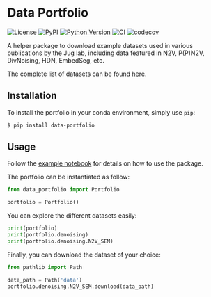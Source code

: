 # Data Portfolio

[![License](https://img.shields.io/pypi/l/data-portfolio.svg?color=green)](https://github.com/jdeschamps/data-portfolio/raw/main/LICENSE)
[![PyPI](https://img.shields.io/pypi/v/data-portfolio.svg?color=green)](https://pypi.org/project/data-portfolio)
[![Python Version](https://img.shields.io/pypi/pyversions/data-portfolio.svg?color=green)](https://python.org)
[![CI](https://github.com/juglab-torch/data-portfolio/actions/workflows/ci.yml/badge.svg)](https://github.com/juglab-torch/data-portfolio/actions/workflows/ci.yml)
[![codecov](https://codecov.io/gh/jdeschamps/data-portfolio/branch/main/graph/badge.svg)](https://codecov.io/gh/jdeschamps/data-portfolio)

A helper package to download example datasets used in various publications by the Jug lab, including data featured in N2V, P(P)N2V, DivNoising, HDN, EmbedSeg, etc.

The complete list of datasets can be found [here](datasets/datasets.json).

## Installation

To install the portfolio in your conda environment, simply use `pip`:
```bash
$ pip install data-portfolio
```

## Usage

Follow the [example notebook](examples/example.ipynb) for details on how to use the package.

The portfolio can be instantiated as follow:

```python
from data_portfolio import Portfolio

portfolio = Portfolio()
```

You can explore the different datasets easily:
```python
print(portfolio)
print(portfolio.denoising)
print(portfolio.denoising.N2V_SEM)
```

Finally, you can download the dataset of your choice:
```python
from pathlib import Path

data_path = Path('data')
portfolio.denoising.N2V_SEM.download(data_path)
```
